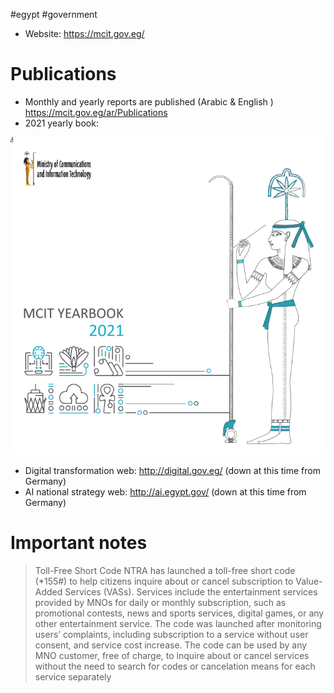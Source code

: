 #egypt #government 

- Website: https://mcit.gov.eg/

# Publications

- Monthly and yearly reports are published (Arabic & English ) https://mcit.gov.eg/ar/Publications
- 2021 yearly book: 

[![](/public/1a8744393f03b16008eccd1d719453c06cc9a06ad963ca5b12623a5e08e0f5d6.png)](https://mcit.gov.eg/Upcont/Documents/Publications_2952022000_ar_MCIT%20Yearbook%202021.pdf)

- Digital transformation web: http://digital.gov.eg/ (down at this time from Germany)
- AI national strategy web: http://ai.egypt.gov/ (down at this time from Germany)



# Important notes

> Toll-Free Short Code
> NTRA has launched a toll-free short code (*155#) to help citizens
inquire about or cancel subscription to Value-Added Services (VASs).
Services include the entertainment services provided by MNOs for daily
or monthly subscription, such as promotional contests, news and sports
services, digital games, or any other entertainment service. The code
was launched after monitoring users’ complaints, including subscription
to a service without user consent, and service cost increase. The code
can be used by any MNO customer, free of charge, to inquire about
or cancel services without the need to search for codes or cancelation
means for each service separately